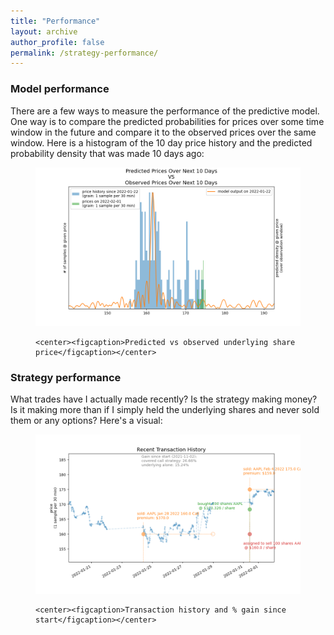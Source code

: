 ```yaml
---
title: "Performance"
layout: archive
author_profile: false
permalink: /strategy-performance/
---
```



### Model performance
There are a few ways to measure the performance of the predictive model.  One way is to compare the predicted probabilities for prices over some time window in the future and compare it to the observed prices over the same window.  Here is a histogram of the 10 day price history and the predicted probability density that was made 10 days ago:

<figure class="half">
    <a href="../images/test_image.png"><img src="../images/prediction_vs_outcome.png"></a>
   
    <center><figcaption>Predicted vs observed underlying share price</figcaption></center>
</figure>

### Strategy performance
What trades have I actually made recently? Is the strategy making money?  Is it making more than if I simply held the underlying shares and never sold them or any options? Here's a visual:
<figure class="half">
    <a href="../images/test_image.png"><img src="../images/transaction_history.png"></a>
   
    <center><figcaption>Transaction history and % gain since start</figcaption></center>
</figure>
